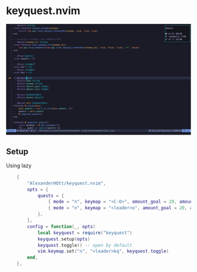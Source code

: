 # keyquest.nvim

![A demo of keyquest](./keyquest.png)

## Setup

Using lazy
```lua
	{
		"AlexanderHOtt/keyquest.nvim",
		opts = {
			quests = {
				{ mode = "n", keymap = "<C-O>", amount_goal = 20, amount_curr = 0 },
				{ mode = "n", keymap = "<leader>o", amount_goal = 20, amount_curr = 0 },
			},
		},
		config = function(_, opts)
			local keyquest = require("keyquest")
			keyquest.setup(opts)
			keyquest.toggle() -- open by default
			vim.keymap.set("n", "<leader>kq", keyquest.toggle)
		end,
	},
```
